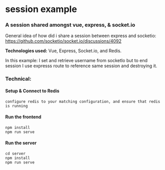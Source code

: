 # session example
### A session shared amongst vue, express, & socket.io

General idea of how did i share a session between express and socketio: https://github.com/socketio/socket.io/discussions/4092

**Technologies used:** Vue, Express, Socket.io, and Redis.

In this example: I set and retrieve username from socketIo but to end session I use expresss route to reference same session and destroying it.


### Technical: 

#### Setup & Connect to Redis
```configure redis to your matching configuration, and ensure that redis is running```

#### Run the frontend
```
npm install
npm run serve
```

#### Run the server

```
cd server
npm install
npm run serve
```
